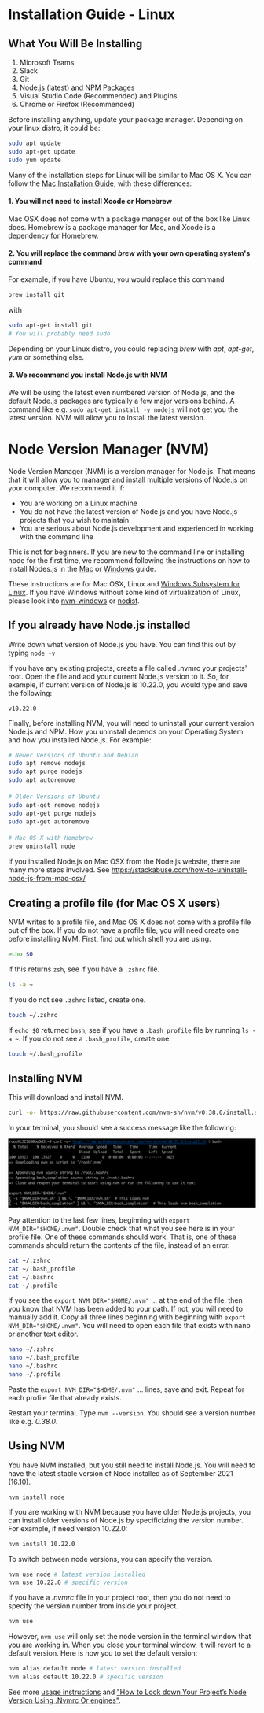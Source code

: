 # Installation Guide - Linux

## What You Will Be Installing

1. Microsoft Teams
2. Slack
3. Git
4. Node.js (latest) and NPM Packages
5. Visual Studio Code (Recommended) and Plugins
6. Chrome or Firefox (Recommended)

Before installing anything, update your package manager. Depending on your linux distro, it could be:

```bash
sudo apt update
sudo apt-get update
sudo yum update
```

Many of the installation steps for Linux will be similar to Mac OS X. You can follow the [Mac Installation Guide](InstallationGuideMac.md), with these differences:

#### 1. You will not need to install Xcode or Homebrew

Mac OSX does not come with a package manager out of the box like Linux does. Homebrew is a package manager for Mac, and Xcode is a dependency for Homebrew.

#### 2. You will replace the command _brew_ with your own operating system's command

For example, if you have Ubuntu, you would replace this command

```bash
brew install git
```

with

```bash
sudo apt-get install git
# You will probably need sudo
```

Depending on your Linux distro, you could replacing _brew_ with _apt_, _apt-get_, _yum_ or something else.

#### 3. We recommend you install Node.js with NVM

We will be using the latest even numbered version of Node.js, and the default Node.js packages are typically a few major versions behind. A command like e.g. `sudo apt-get install -y nodejs` will not get you the latest version. NVM will allow you to install the latest version.

# Node Version Manager (NVM)

Node Version Manager (NVM) is a version manager for Node.js. That means that it will allow you to manager and install multiple versions of Node.js on your computer. We recommend it if:

- You are working on a Linux machine
- You do not have the latest version of Node.js and you have Node.js projects that you wish to maintain
- You are serious about Node.js development and experienced in working with the command line

This is not for beginners. If you are new to the command line or installing node for the first time, we recommend following the instructions on how to install Nodes.js in the [Mac](InstallationGuideMac.md) or [Windows](InstallationGuideWindows.md) guide.

These instructions are for Mac OSX, Linux and [Windows Subsystem for Linux](https://docs.microsoft.com/en-us/windows/wsl/about). If you have Windows without some kind of virtualization of Linux, please look into [nvm-windows](https://github.com/coreybutler/nvm-windows) or [nodist](https://github.com/nullivex/nodist).

## If you already have Node.js installed

Write down what version of Node.js you have. You can find this out by typing `node -v`

If you have any existing projects, create a file called .nvmrc your projects' root. Open the file and add your current Node.js version to it. So, for example, if current version of Node.js is 10.22.0, you would type and save the following:

```
v10.22.0
```

Finally, before installing NVM, you will need to uninstall your current version Node.js and NPM. How you uninstall depends on your Operating System and how you installed Node.js. For example:

```bash
# Newer Versions of Ubuntu and Debian
sudo apt remove nodejs
sudo apt purge nodejs
sudo apt autoremove

# Older Versions of Ubuntu
sudo apt-get remove nodejs
sudo apt-get purge nodejs
sudo apt-get autoremove

# Mac OS X with Homebrew
brew uninstall node
```

If you installed Node.js on Mac OSX from the Node.js website, there are many more steps involved. See https://stackabuse.com/how-to-uninstall-node-js-from-mac-osx/

## Creating a profile file (for Mac OS X users)

NVM writes to a profile file, and Mac OS X does not come with a profile file out of the box. If you do not have a profile file, you will need create one before installing NVM. First, find out which shell you are using.

```bash
echo $0
```

If this returns `zsh`, see if you have a `.zshrc` file.

```bash
ls -a ~
```

If you do not see `.zshrc` listed, create one.

```bash
touch ~/.zshrc
```

If `echo $0` returned `bash`, see if you have a `.bash_profile` file by running `ls -a ~`. If you do not see a `.bash_profile`, create one.

```bash
touch ~/.bash_profile
```

## Installing NVM

This will download and install NVM.

```bash
curl -o- https://raw.githubusercontent.com/nvm-sh/nvm/v0.38.0/install.sh | bash
```

In your terminal, you should see a success message like the following:

![Successful NVM installation output in your terminal](install-screens/terminal-nvm.png)

Pay attention to the last few lines, beginning with `export NVM_DIR="$HOME/.nvm"`. Double check that what you see here is in your profile file. One of these commands should work. That is, one of these commands should return the contents of the file, instead of an error.

```bash
cat ~/.zshrc
cat ~/.bash_profile
cat ~/.bashrc
cat ~/.profile
```

If you see the `export NVM_DIR="$HOME/.nvm"` ... at the end of the file, then you know that NVM has been added to your path. If not, you will need to manually add it. Copy all three lines beginning with beginning with `export NVM_DIR="$HOME/.nvm"`. You will need to open each file that exists with nano or another text editor.

```bash
nano ~/.zshrc
nano ~/.bash_profile
nano ~/.bashrc
nano ~/.profile
```

Paste the `export NVM_DIR="$HOME/.nvm"` ... lines, save and exit. Repeat for each profile file that already exists.

Restart your terminal. Type `nvm --version`. You should see a version number like e.g. _0.38.0_.

## Using NVM

You have NVM installed, but you still need to install Node.js. You will need to have the latest stable version of Node installed as of September 2021 (16.10).

```
nvm install node
```

If you are working with NVM because you have older Node.js projects, you can install older versions of Node.js by specificizing the version number. For example, if need version 10.22.0:

```bash
nvm install 10.22.0
```

To switch between node versions, you can specify the version.

```bash
nvm use node # latest version installed
nvm use 10.22.0 # specific version
```

If you have a _.nvmrc_ file in your project root, then you do not need to specify the version number from inside your project.

```bash
nvm use
```

However, `nvm use` will only set the node version in the terminal window that you are working in. When you close your terminal window, it will revert to a default version. Here is how you to set the default version:

```bash
nvm alias default node # latest version installed
nvm alias default 10.22.0 # specific version
```

See more [usage instructions](https://github.com/nvm-sh/nvm#usage) and ["How to Lock down Your Project’s Node Version Using .Nvmrc Or engines"](https://medium.com/@faith__ngetich/locking-down-a-project-to-a-specific-node-version-using-nvmrc-and-or-engines-e5fd19144245).
